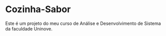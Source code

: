 # Cozinha-Sabor
Este é um projeto do meu curso de Análise e Desenvolvimento de Sistema da faculdade Uninove.
